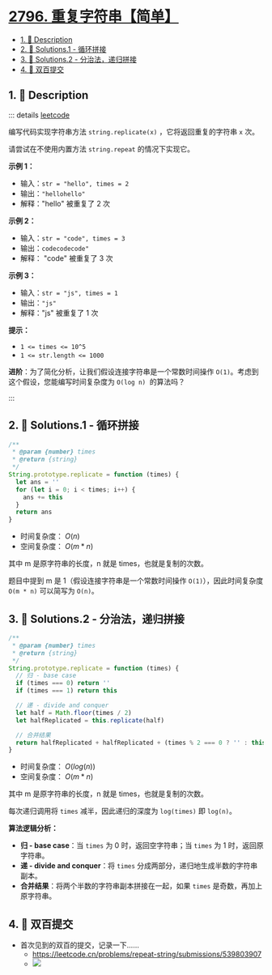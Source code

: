 # [2796. 重复字符串【简单】](https://github.com/tnotesjs/TNotes.leetcode/tree/main/notes/2796.%20%E9%87%8D%E5%A4%8D%E5%AD%97%E7%AC%A6%E4%B8%B2%E3%80%90%E7%AE%80%E5%8D%95%E3%80%91)

<!-- region:toc -->

- [1. 📝 Description](#1--description)
- [2. 🎯 Solutions.1 - 循环拼接](#2--solutions1---循环拼接)
- [3. 🎯 Solutions.2 - 分治法，递归拼接](#3--solutions2---分治法递归拼接)
- [4. 📒 双百提交](#4--双百提交)

<!-- endregion:toc -->

## 1. 📝 Description

::: details [leetcode](https://leetcode.cn/problems/repeat-string/description/)

编写代码实现字符串方法 `string.replicate(x)` ，它将返回重复的字符串 `x` 次。

请尝试在不使用内置方法 `string.repeat` 的情况下实现它。

**示例 1：**

- 输入：`str = "hello", times = 2`
- 输出：`"hellohello"`
- 解释："hello" 被重复了 2 次

**示例 2：**

- 输入：`str = "code", times = 3`
- 输出：`codecodecode"`
- 解释： "code" 被重复了 3 次

**示例 3：**

- 输入：`str = "js", times = 1`
- 输出：`"js"`
- 解释："js" 被重复了 1 次

**提示：**

- `1 <= times <= 10^5`
- `1 <= str.length <= 1000`

**进阶**：为了简化分析，让我们假设连接字符串是一个常数时间操作 `O(1)`。考虑到这个假设，您能编写时间复杂度为 `O(log n)`  的算法吗？

:::

## 2. 🎯 Solutions.1 - 循环拼接

```javascript
/**
 * @param {number} times
 * @return {string}
 */
String.prototype.replicate = function (times) {
  let ans = ''
  for (let i = 0; i < times; i++) {
    ans += this
  }
  return ans
}
```

- 时间复杂度： $O(n)$
- 空间复杂度： $O(m * n)$

其中 m 是原字符串的长度，n 就是 times，也就是复制的次数。

题目中提到 m 是 1（假设连接字符串是一个常数时间操作 `O(1)`），因此时间复杂度 `O(m * n)` 可以简写为 `O(n)`。

## 3. 🎯 Solutions.2 - 分治法，递归拼接

```javascript
/**
 * @param {number} times
 * @return {string}
 */
String.prototype.replicate = function (times) {
  // 归 - base case
  if (times === 0) return ''
  if (times === 1) return this

  // 递 - divide and conquer
  let half = Math.floor(times / 2)
  let halfReplicated = this.replicate(half)

  // 合并结果
  return halfReplicated + halfReplicated + (times % 2 === 0 ? '' : this)
}
```

- 时间复杂度： $O(log(n))$
- 空间复杂度： $O(m * n)$

其中 m 是原字符串的长度，n 就是 times，也就是复制的次数。

每次递归调用将 `times` 减半，因此递归的深度为 `log(times)` 即 `log(n)`。

**算法逻辑分析：**

- **归 - base case**：当 `times` 为 0 时，返回空字符串；当 `times` 为 1 时，返回原字符串。
- **递 - divide and conquer**：将 `times` 分成两部分，递归地生成半数的字符串副本。
- **合并结果**：将两个半数的字符串副本拼接在一起，如果 `times` 是奇数，再加上原字符串。

## 4. 📒 双百提交

- 首次见到的双百的提交，记录一下……
  - https://leetcode.cn/problems/repeat-string/submissions/539803907
  - ![](https://cdn.jsdelivr.net/gh/tnotesjs/imgs@main/2024-09-26-22-49-34.png)
